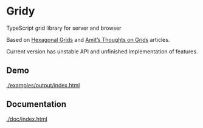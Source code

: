 # Gridy

TypeScript grid library for server and browser 

Based on [Hexagonal Grids](http://www.redblobgames.com/grids/hexagons/)  and [Amit’s Thoughts on Grids](http://www-cs-students.stanford.edu/~amitp/game-programming/grids/) articles.

Current version has unstable API and unfinished implementation of features.

## Demo

[./examples/output/index.html](//darosh.github.io/gridy/examples/index.html)

## Documentation

[./doc/index.html](//darosh.github.io/gridy/doc/index.html)
